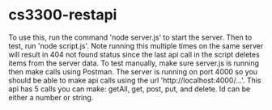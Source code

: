 # cs3300-restapi
To use this, run the command 'node server.js' to start the server. Then to test, run 'node script.js'. Note running this multiple times on the same server will result in 404 not found status since the last api call in the script deletes items from the server data. To test manually, make sure server.js is running then make calls using Postman. The server is running on port 4000 so you should be able to make api calls using the url 'http://localhost:4000/...'. This api has 5 calls you can make: getAll, get, post, put, and delete. Id can be either a number or string.